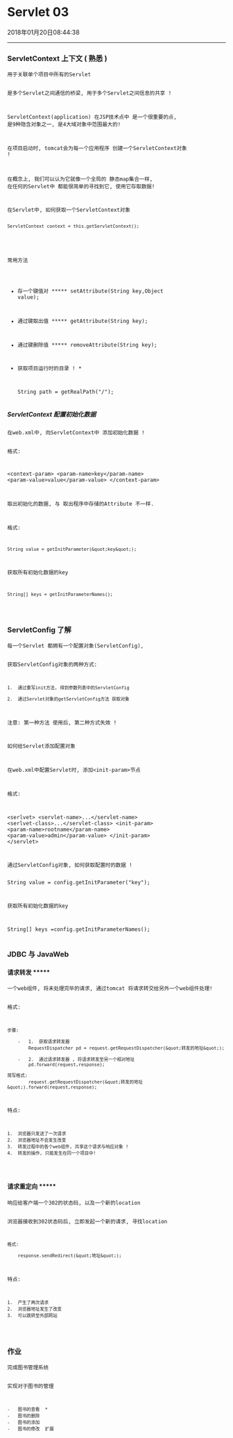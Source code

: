 
<h1>Servlet 03</h1>
<p>2018年01月20日08:44:38</p>
<hr />
<h3>ServletContext  上下文  ( 熟悉 )</h3>
<pre><code>用于关联单个项目中所有的Servlet

是多个Servlet之间通信的桥梁, 用于多个Servlet之间信息的共享 !

ServletContext(application) 在JSP技术点中 是一个很重要的点,  是9种隐含对象之一, 是4大域对象中范围最大的!



在项目启动时, tomcat会为每一个应用程序 创建一个ServletContext对象 ! 

在概念上,  我们可以认为它就像一个全局的 静态map集合一样, 在任何的Servlet中 都能很简单的寻找到它, 使用它存取数据!
</code></pre>

<h3></h3>
<pre><code>在Servlet中, 如何获取一个ServletContext对象

    ServletContext context = this.getServletContext();
</code></pre>

<h3></h3>
<pre><code>常用方法

-   存一个键值对  *****
    setAttribute(String key,Object value);

-   通过键取出值  *****
    getAttribute(String key);

-   通过键删除值  *****
    removeAttribute(String key);

-   获取项目运行时的目录 !    *

    String path = getRealPath(&quot;/&quot;);
</code></pre>

<h5>ServletContext 配置初始化数据</h5>
<pre><code>在web.xml中, 向ServletContext中 添加初始化数据 !

格式: 

&lt;context-param&gt;
    &lt;param-name&gt;key&lt;/param-name&gt;
    &lt;param-value&gt;value&lt;/param-value&gt;
&lt;/context-param&gt;


取出初始化的数据, 与 取出程序中存储的Attribute  不一样.

格式: 

    String value = getInitParameter(&quot;key&quot;);

获取所有初始化数据的key

    String[] keys = getInitParameterNames();
</code></pre>

<h3>ServletConfig 了解</h3>
<pre><code>每一个Servlet 都拥有一个配置对象(ServletConfig),

获取ServletConfig对象的两种方式: 

    1.  通过重写init方法, 得到参数列表中的ServletConfig

    2.  通过Servlet对象的getServletConfig方法 获取对象

注意: 第一种方法 使用后, 第二种方式失效 !



如何给Servlet添加配置对象 


在web.xml中配置Servlet时, 添加&lt;init-param&gt;节点

格式: 

&lt;serlvet&gt;
    &lt;servlet-name&gt;...&lt;/servlet-name&gt;
    &lt;serlvet-class&gt;...&lt;/servlet-class&gt;
    &lt;init-param&gt;
        &lt;param-name&gt;rootname&lt;/param-name&gt;
        &lt;param-value&gt;admin&lt;/param-value&gt;
    &lt;/init-param&gt;
&lt;/servlet&gt;
</code></pre>

<h3></h3>
<pre><code>通过ServletConfig对象, 如何获取配置时的数据 !

String value = config.getInitParameter(&quot;key&quot;);

获取所有初始化数据的key

String[] keys =config.getInitParameterNames();
</code></pre>

<h3>JDBC 与 JavaWeb</h3>
<h4>请求转发	*****</h4>
<pre><code>一个web组件, 将未处理完毕的请求, 通过tomcat 将请求转交给另外一个web组件处理!

格式: 

    步骤:

        -   1.  获取请求转发器
            RequestDispatcher pd = request.getRequestDispatcher(&quot;转发的地址&quot;);

        -   2.  通过请求转发器 , 将请求转发至另一个相对地址
            pd.forward(request,response);

    简写格式: 
            request.getRequestDispatcher(&quot;转发的地址&quot;).forward(request,response);


特点:

    1.  浏览器只发送了一次请求
    2.  浏览器地址不会发生改变
    3.  转发过程中的各个web组件, 共享这个请求与响应对象 !
    4.  转发的操作, 只能发生在同一个项目中!
</code></pre>

<h4>请求重定向 *****</h4>
<pre><code>响应给客户端一个302的状态码, 以及一个新的location 

浏览器接收到302状态码后, 立即发起一个新的请求, 寻找location


    格式: 

        response.sendRedirect(&quot;地址&quot;);

特点: 

    1.  产生了两次请求
    2.  浏览器地址发生了改变
    3.  可以跳转至外部网站
</code></pre>

<h3>作业</h3>
<pre><code>完成图书管理系统 


实现对于图书的管理 

    -   图书的查看  * 
    -   图书的删除
    -   图书的添加
    -   图书的修改  扩展
</code></pre>


</body>
</html>

